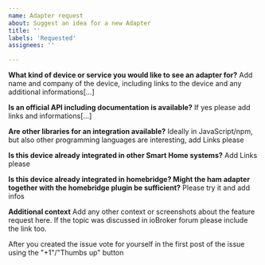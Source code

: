 ```yaml
---
name: Adapter request
about: Suggest an idea for a new Adapter
title: ''
labels: 'Requested'
assignees: ''

---
```


**What kind of device or service you would like to see an adapter for?**
Add name and company of the device, including links to the device and any additional informations[...]

**Is an official API including documentation is available?**
If yes please add links and informations[...]

**Are other libraries for an integration available?**
Ideally in JavaScript/npm, but also other programming languages are interesting, add Links please

**Is this device already integrated in other Smart Home systems?**
Add Links please

**Is this device already integrated in homebridge? Might the ham adapter together with the homebridge plugin be sufficient?**
Please try it and add infos

**Additional context**
Add any other context or screenshots about the feature request here. If the topic was discussed in ioBroker forum please include the link too.

After you created the issue vote for yourself in the first post of the issue using the "+1"/"Thumbs up" button
